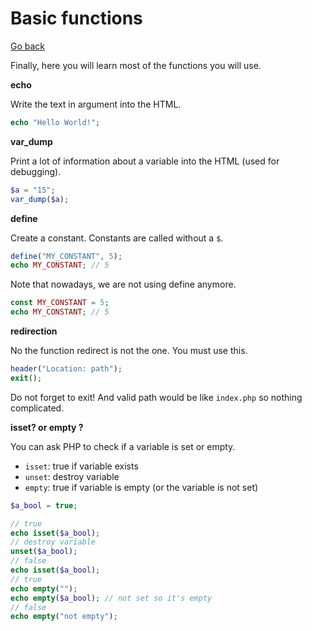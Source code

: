 # Basic functions

[Go back](..)

Finally, here you will learn most of the functions
you will use.

**echo**

Write the text in argument into the HTML.

```php
echo "Hello World!";
```

<div class="sr"></div>

**var_dump**

Print a lot of information about a variable
into the HTML (used for debugging).

```php
$a = "15";
var_dump($a);
```

<div class="sr"></div>

**define**

Create a constant. Constants are called without
a ``$``.

```php
define("MY_CONSTANT", 5);
echo MY_CONSTANT; // 5
```

Note that nowadays, we are not using define anymore.

```php
const MY_CONSTANT = 5;
echo MY_CONSTANT; // 5
```

<div class="sr"></div>

**redirection**

No the function redirect is not the one. You must
use this.

```php
header("Location: path");
exit();
```

Do not forget to exit! And valid path would be like
``index.php`` so nothing complicated.

<div class="sr"></div>

**isset? or empty ?**

You can ask PHP to check if a variable is set 
or empty.

* ``isset``: true if variable exists
* ``unset``: destroy variable
* ``empty``: true if variable is empty (or the variable is not set)

```php
$a_bool = true;

// true
echo isset($a_bool);
// destroy variable
unset($a_bool);
// false
echo isset($a_bool);
// true
echo empty("");
echo empty($a_bool); // not set so it's empty
// false
echo empty("not empty");
```